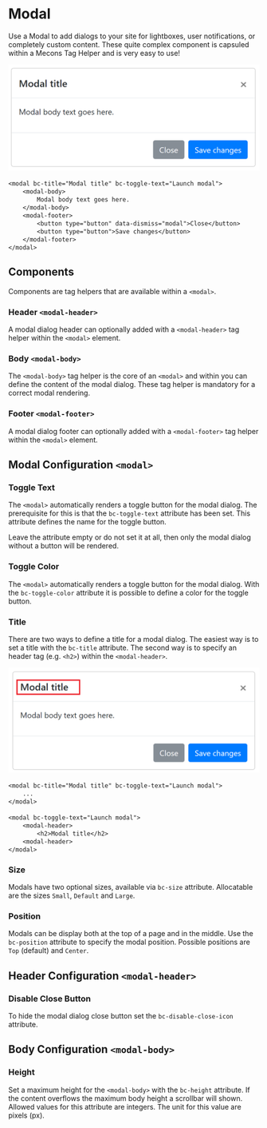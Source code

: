 # Modal

Use a Modal to add dialogs to your site for lightboxes, user notifications, or completely custom content. These quite complex component is capsuled within a Mecons Tag Helper and is very easy to use!

<img class="img-shadow img-responsive center-block" src="https://raw.githubusercontent.com/brecons/metronic-tag-helper/master/docs/images/modal_01.png" width="513" alt="Mecons Modal">

```markup
<modal bc-title="Modal title" bc-toggle-text="Launch modal">
	<modal-body>
		Modal body text goes here.
	</modal-body>
	<modal-footer>
		<button type="button" data-dismiss="modal">Close</button>
		<button type="button">Save changes</button>
	</modal-footer>
</modal>
```

## Components

Components are tag helpers that are available within a `<modal>`.

### Header `<modal-header>`

A modal dialog header can optionally added with a `<modal-header>` tag helper within the `<modal>` element.

### Body `<modal-body>`

The `<modal-body>` tag helper is the core of an `<modal>` and within you can define the content of the modal dialog. These tag helper is mandatory for a correct modal rendering.

### Footer `<modal-footer>`

A modal dialog footer can optionally added with a `<modal-footer>` tag helper within the `<modal>` element.

## Modal Configuration `<modal>`

### Toggle Text

The `<modal>` automatically renders a toggle button for the modal dialog. The prerequisite for this is that the `bc-toggle-text` attribute has been set. This attribute defines the name for the toggle button.

Leave the attribute empty or do not set it at all, then only the modal dialog without a button will be rendered.

### Toggle Color

The `<modal>` automatically renders a toggle button for the modal dialog. With the `bc-toggle-color` attribute it is possible to define a color for the toggle button.

### Title

There are two ways to define a title for a modal dialog. The easiest way is to set a title with the `bc-title` attribute. The second way is to specify an header tag (e.g. `<h2>`) within the `<modal-header>`.

<img class="img-shadow img-responsive center-block" src="https://raw.githubusercontent.com/brecons/metronic-tag-helper/master/docs/images/modal_02.png" width="517" alt="Modal Title">

```markup
<modal bc-title="Modal title" bc-toggle-text="Launch modal">
    ...
</modal>
    
<modal bc-toggle-text="Launch modal">
    <modal-header>
        <h2>Modal title</h2>
    <modal-header>
</modal>
```

### Size

Modals have two optional sizes, available via `bc-size` attribute. Allocatable are the sizes `Small`, `Default` and `Large`.

### Position

Modals can be display both at the top of a page and in the middle. Use the `bc-position` attribute to specify the modal position. Possible positions are `Top` (default) and `Center`.

## Header Configuration `<modal-header>`

### Disable Close Button

To hide the modal dialog close button set the `bc-disable-close-icon` attribute.

## Body Configuration `<modal-body>`

### Height

Set a maximum height for the `<modal-body>` with the `bc-height` attribute. If the content overflows the maximum body height a scrollbar will shown. Allowed values for this attribute are integers. The unit for this value are pixels (px).